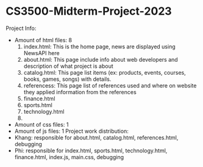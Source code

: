 # CS3500-Midterm-Project-2023
Project Info:
- Amount of html files: 8
    1. index.html: This is the home page, news are displayed using NewsAPI here
    2. about.html: This page include info about web developers and description of what project is about
    3. catalog.html: This page list items (ex: products, events, courses, books, games, songs) with details.
    4. referencess: This page list of references used and where on website they applied information from the references
    5. finance.html 
    6. sports.html
    7. technology.html
    8. 
- Amount of css files: 1
- Amount of js files: 1
Project work distribution: 
- Khang: responsible for about.html, catalog.html, references.html, debugging 
- Phi: responsible for index.html, sports.html, technology.html, finance.html, index.js, main.css, debugging
